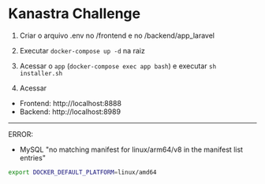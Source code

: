 # Kanastra Challenge

1. Criar o arquivo .env no /frontend e no /backend/app_laravel

2. Executar `docker-compose up -d` na raiz

3. Acessar o `app` (`docker-compose exec app bash`) e executar `sh installer.sh`

4. Acessar
- Frontend: http://localhost:8888
- Backend: http://localhost:8989

---
ERROR:
- MySQL "no matching manifest for linux/arm64/v8 in the manifest list entries"
```sh
export DOCKER_DEFAULT_PLATFORM=linux/amd64
```